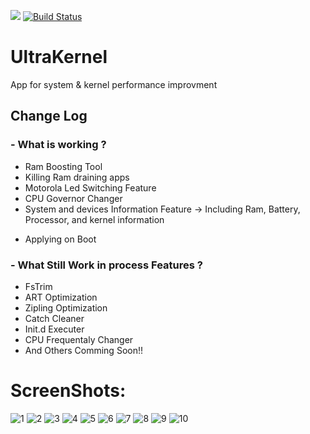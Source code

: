 [![](https://jitpack.io/v/Ahmed-Hady/UltraKernel.svg)](https://jitpack.io/#Ahmed-Hady/UltraKernel)
[![Build Status](https://travis-ci.org/Ahmed-Hady/UltraKernel.svg?branch=master)](https://travis-ci.org/Ahmed-Hady/UltraKernel)

# UltraKernel
App for system &amp; kernel performance improvment

## Change Log
### - What is working ?
   * Ram Boosting Tool
   * Killing Ram draining apps
   * Motorola Led Switching Feature
   * CPU Governor Changer
   * System and devices Information Feature
         -> Including Ram, Battery, Processor, and kernel information
- Applying on Boot

### - What Still Work in process Features ?
   * FsTrim
   * ART Optimization
   * Zipling Optimization
   * Catch Cleaner
   * Init.d Executer
   * CPU Frequentaly Changer
   * And Others Comming Soon!!

# ScreenShots:
![1] ![2]
![3] ![4]
![5] ![6]
![7] ![8]
![9] ![10]

[1]: https://raw.githubusercontent.com/Ahmed-Hady/UltraKernel/master/ScreenShots/Screenshot_20161222-233839.png
[2]: https://raw.githubusercontent.com/Ahmed-Hady/UltraKernel/master/ScreenShots/Screenshot_20161222-233844.png
[3]: https://raw.githubusercontent.com/Ahmed-Hady/UltraKernel/master/ScreenShots/Screenshot_20161222-233850.png
[4]: https://raw.githubusercontent.com/Ahmed-Hady/UltraKernel/master/ScreenShots/Screenshot_20161222-233915.png
[5]: https://raw.githubusercontent.com/Ahmed-Hady/UltraKernel/master/ScreenShots/Screenshot_20161222-233920.png
[6]: https://raw.githubusercontent.com/Ahmed-Hady/UltraKernel/master/ScreenShots/Screenshot_20161222-233927.png
[7]: https://raw.githubusercontent.com/Ahmed-Hady/UltraKernel/master/ScreenShots/Screenshot_20161222-233944.png
[8]: https://raw.githubusercontent.com/Ahmed-Hady/UltraKernel/master/ScreenShots/Screenshot_20161222-233946.png
[9]: https://raw.githubusercontent.com/Ahmed-Hady/UltraKernel/master/ScreenShots/Screenshot_20161222-233954.png
[10]: https://raw.githubusercontent.com/Ahmed-Hady/UltraKernel/master/ScreenShots/Screenshot_20161222-233957.png
